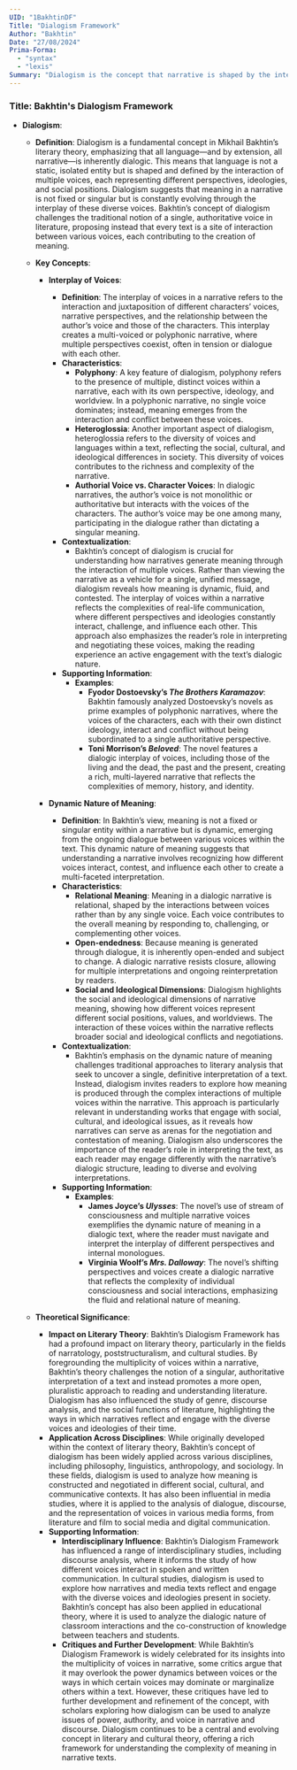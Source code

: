 ```yaml
---
UID: "1BakhtinDF"
Title: "Dialogism Framework"
Author: "Bakhtin"
Date: "27/08/2024"
Prima-Forma:
  - "syntax"
  - "lexis"
Summary: "Dialogism is the concept that narrative is shaped by the interaction of multiple voices each representing different perspectives, ideologies, and social positions."
---
```


### Title: **Bakhtin's Dialogism Framework**

- **Dialogism**:
  - **Definition**: Dialogism is a fundamental concept in Mikhail Bakhtin’s literary theory, emphasizing that all language—and by extension, all narrative—is inherently dialogic. This means that language is not a static, isolated entity but is shaped and defined by the interaction of multiple voices, each representing different perspectives, ideologies, and social positions. Dialogism suggests that meaning in a narrative is not fixed or singular but is constantly evolving through the interplay of these diverse voices. Bakhtin’s concept of dialogism challenges the traditional notion of a single, authoritative voice in literature, proposing instead that every text is a site of interaction between various voices, each contributing to the creation of meaning.

  - **Key Concepts**:

    - **Interplay of Voices**:
      - **Definition**: The interplay of voices in a narrative refers to the interaction and juxtaposition of different characters’ voices, narrative perspectives, and the relationship between the author’s voice and those of the characters. This interplay creates a multi-voiced or polyphonic narrative, where multiple perspectives coexist, often in tension or dialogue with each other.
      - **Characteristics**:
        - **Polyphony**: A key feature of dialogism, polyphony refers to the presence of multiple, distinct voices within a narrative, each with its own perspective, ideology, and worldview. In a polyphonic narrative, no single voice dominates; instead, meaning emerges from the interaction and conflict between these voices.
        - **Heteroglossia**: Another important aspect of dialogism, heteroglossia refers to the diversity of voices and languages within a text, reflecting the social, cultural, and ideological differences in society. This diversity of voices contributes to the richness and complexity of the narrative.
        - **Authorial Voice vs. Character Voices**: In dialogic narratives, the author’s voice is not monolithic or authoritative but interacts with the voices of the characters. The author’s voice may be one among many, participating in the dialogue rather than dictating a singular meaning.
      - **Contextualization**:
        - Bakhtin’s concept of dialogism is crucial for understanding how narratives generate meaning through the interaction of multiple voices. Rather than viewing the narrative as a vehicle for a single, unified message, dialogism reveals how meaning is dynamic, fluid, and contested. The interplay of voices within a narrative reflects the complexities of real-life communication, where different perspectives and ideologies constantly interact, challenge, and influence each other. This approach also emphasizes the reader’s role in interpreting and negotiating these voices, making the reading experience an active engagement with the text’s dialogic nature.
      - **Supporting Information**:
        - **Examples**:
          - **Fyodor Dostoevsky’s *The Brothers Karamazov***: Bakhtin famously analyzed Dostoevsky’s novels as prime examples of polyphonic narratives, where the voices of the characters, each with their own distinct ideology, interact and conflict without being subordinated to a single authoritative perspective.
          - **Toni Morrison’s *Beloved***: The novel features a dialogic interplay of voices, including those of the living and the dead, the past and the present, creating a rich, multi-layered narrative that reflects the complexities of memory, history, and identity.

    - **Dynamic Nature of Meaning**:
      - **Definition**: In Bakhtin’s view, meaning is not a fixed or singular entity within a narrative but is dynamic, emerging from the ongoing dialogue between various voices within the text. This dynamic nature of meaning suggests that understanding a narrative involves recognizing how different voices interact, contest, and influence each other to create a multi-faceted interpretation.
      - **Characteristics**:
        - **Relational Meaning**: Meaning in a dialogic narrative is relational, shaped by the interactions between voices rather than by any single voice. Each voice contributes to the overall meaning by responding to, challenging, or complementing other voices.
        - **Open-endedness**: Because meaning is generated through dialogue, it is inherently open-ended and subject to change. A dialogic narrative resists closure, allowing for multiple interpretations and ongoing reinterpretation by readers.
        - **Social and Ideological Dimensions**: Dialogism highlights the social and ideological dimensions of narrative meaning, showing how different voices represent different social positions, values, and worldviews. The interaction of these voices within the narrative reflects broader social and ideological conflicts and negotiations.
      - **Contextualization**:
        - Bakhtin’s emphasis on the dynamic nature of meaning challenges traditional approaches to literary analysis that seek to uncover a single, definitive interpretation of a text. Instead, dialogism invites readers to explore how meaning is produced through the complex interactions of multiple voices within the narrative. This approach is particularly relevant in understanding works that engage with social, cultural, and ideological issues, as it reveals how narratives can serve as arenas for the negotiation and contestation of meaning. Dialogism also underscores the importance of the reader’s role in interpreting the text, as each reader may engage differently with the narrative’s dialogic structure, leading to diverse and evolving interpretations.
      - **Supporting Information**:
        - **Examples**:
          - **James Joyce’s *Ulysses***: The novel’s use of stream of consciousness and multiple narrative voices exemplifies the dynamic nature of meaning in a dialogic text, where the reader must navigate and interpret the interplay of different perspectives and internal monologues.
          - **Virginia Woolf’s *Mrs. Dalloway***: The novel’s shifting perspectives and voices create a dialogic narrative that reflects the complexity of individual consciousness and social interactions, emphasizing the fluid and relational nature of meaning.

  - **Theoretical Significance**:
    - **Impact on Literary Theory**: Bakhtin’s Dialogism Framework has had a profound impact on literary theory, particularly in the fields of narratology, poststructuralism, and cultural studies. By foregrounding the multiplicity of voices within a narrative, Bakhtin’s theory challenges the notion of a singular, authoritative interpretation of a text and instead promotes a more open, pluralistic approach to reading and understanding literature. Dialogism has also influenced the study of genre, discourse analysis, and the social functions of literature, highlighting the ways in which narratives reflect and engage with the diverse voices and ideologies of their time.
    - **Application Across Disciplines**: While originally developed within the context of literary theory, Bakhtin’s concept of dialogism has been widely applied across various disciplines, including philosophy, linguistics, anthropology, and sociology. In these fields, dialogism is used to analyze how meaning is constructed and negotiated in different social, cultural, and communicative contexts. It has also been influential in media studies, where it is applied to the analysis of dialogue, discourse, and the representation of voices in various media forms, from literature and film to social media and digital communication.
    - **Supporting Information**:
      - **Interdisciplinary Influence**: Bakhtin’s Dialogism Framework has influenced a range of interdisciplinary studies, including discourse analysis, where it informs the study of how different voices interact in spoken and written communication. In cultural studies, dialogism is used to explore how narratives and media texts reflect and engage with the diverse voices and ideologies present in society. Bakhtin’s concept has also been applied in educational theory, where it is used to analyze the dialogic nature of classroom interactions and the co-construction of knowledge between teachers and students.
      - **Critiques and Further Development**: While Bakhtin’s Dialogism Framework is widely celebrated for its insights into the multiplicity of voices in narrative, some critics argue that it may overlook the power dynamics between voices or the ways in which certain voices may dominate or marginalize others within a text. However, these critiques have led to further development and refinement of the concept, with scholars exploring how dialogism can be used to analyze issues of power, authority, and voice in narrative and discourse. Dialogism continues to be a central and evolving concept in literary and cultural theory, offering a rich framework for understanding the complexity of meaning in narrative texts.
